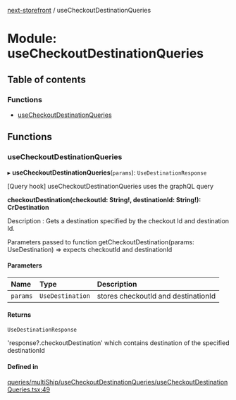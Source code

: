 [next-storefront](../README.md) / useCheckoutDestinationQueries

# Module: useCheckoutDestinationQueries

## Table of contents

### Functions

- [useCheckoutDestinationQueries](useCheckoutDestinationQueries.md#usecheckoutdestinationqueries)

## Functions

### useCheckoutDestinationQueries

▸ **useCheckoutDestinationQueries**(`params`): `UseDestinationResponse`

[Query hook] useCheckoutDestinationQueries uses the graphQL query

<b>checkoutDestination(checkoutId: String!, destinationId: String!): CrDestination</b>

Description : Gets a destination specified by the checkout Id and destination Id.

Parameters passed to function getCheckoutDestination(params: UseDestination) => expects checkoutId and destinationId

#### Parameters

| Name     | Type             | Description                         |
| :------- | :--------------- | :---------------------------------- |
| `params` | `UseDestination` | stores checkoutId and destinationId |

#### Returns

`UseDestinationResponse`

'response?.checkoutDestination' which contains destination of the specified destinationId

#### Defined in

[queries/multiShip/useCheckoutDestinationQueries/useCheckoutDestinationQueries.tsx:49](https://github.com/KiboSoftware/nextjs-storefront/blob/561a164/hooks/queries/multiShip/useCheckoutDestinationQueries/useCheckoutDestinationQueries.tsx#L49)
